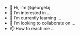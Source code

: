 - 👋 Hi, I’m @georgelaj
- 👀 I’m interested in ...
- 🌱 I’m currently learning ...
- 💞️ I’m looking to collaborate on ...
- 📫 How to reach me ...

<!---
georgelaj/georgelaj is a ✨ special ✨ repository because its `README.md` (this file) appears on your GitHub profile.
You can click the Preview link to take a look at your changes.
--->

